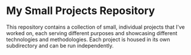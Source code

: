 # My Small Projects Repository

This repository contains a collection of small, individual projects that I've worked on, each serving different purposes and showcasing different technologies and methodologies. Each project is housed in its own subdirectory and can be run independently.
